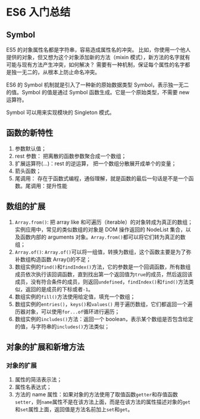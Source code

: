 # ES6 入门总结

## Symbol

ES5 的对象属性名都是字符串，容易造成属性名的冲突。
比如，你使用一个他人提供的对象，但又想为这个对象添加新的方法（mixin 模式），新方法的名字就有可能与现有方法产生冲突，如何解决？
需要有一种机制，保证每个属性的名字都是独一无二的，从根本上防止命名冲突。

ES6 的 Symbol 机制就是引入了一种新的原始数据类型 Symbol，表示独一无二的值。Symbol 的值是通过 Symbol 函数生成。它是一个原始类型，不需要 new 运算符。

Symbol 可以用来实现模块的 Singleton 模式。

## 函数的新特性

1.  参数默认值；
2.  rest 参数： 把离散的函数参数聚合成一个数组；
3.  扩展运算符(...)：rest 的逆运算， 把一个数组分散展开成单个的变量；
4.  箭头函数；
5.  尾调用： 存在于函数式编程，通俗理解，就是函数的最后一句话是不是一个函数。尾调用：提升性能

## 数组的扩展

1. `Array.from()`: 把 array like 和可遍历（iterable）的对象转成为真正的数组；实例应用中，常见的类似数组的对象是 DOM 操作返回的 NodeList 集合，以及函数内部的 arguments 对象。`Array.from()`都可以将它们转为真正的数组；
2. `Array.of()`: `Array.of()`可以将一组值，转换为数组，这个函数主要是为了弥补数组构造函数 Array()的不足；
3. 数组实例的`find()`和`findIndex()`方法，它的参数是一个回调函数，所有数组成员依次执行该回调函数，直到找出第一个返回值为`true`的成员，然后返回该成员，没有符合条件的成员，则返回`undefined`，`findIndex()`和`find()`方法类似，返回的是成员的下标或者`-1`。
4. 数组实例的`fill()`方法使用给定值，填充一个数组；
5. 数组实例的`entries()`，`keys()`和`values()` 用于遍历数组，它们都返回一个遍历器对象，可以使用`for...of`循环进行遍历；
6. 数组实例的`includes()`方法：返回一个 boolean，表示某个数组是否包含给定的值，与字符串的`includes()`方法类似；

## 对象的扩展和新增方法

### 对象的扩展

1. 属性的简洁表示法；
2. 属性名表达式；
3. 方法的 name 属性：如果对象的方法使用了取值函数`getter`和存值函数`setter`，则`name`属性不是在该方法上面，而是在该方法的属性描述对象的`get`和`set`属性上面，返回值是方法名前加上`set`和`get`。

## 